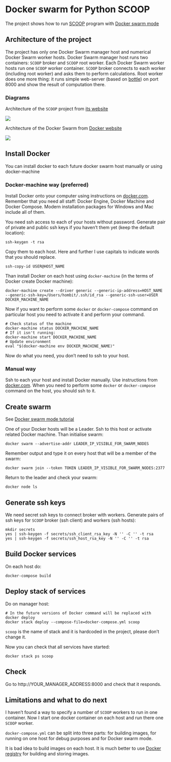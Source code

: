 Docker swarm for Python SCOOP
=============================

The project shows how to run [SCOOP](http://scoop.readthedocs.io/) program with
[Docker swarm mode](https://docs.docker.com/engine/swarm/)

Architecture of the project
---------------------------

The project has only one Docker Swarm manager host and numerical Docker Swarm
worker hosts. Docker Swarm manager host runs two containers: `SCOOP` broker and
`SCOOP` root worker. Each Docker Swarm worker hosts run one `SCOOP` worker
container. `SCOOP` broker connects to each worker (including root worker) and
asks them to perform calculations. Root worker does one more thing: it runs
simple web-server (based on [bottle](http://bottlepy.org)) on port 8000 and show
the result of computation there.

### Diagrams

Architecture of the `SCOOP` project from [its
website](http://scoop.readthedocs.io/en/0.7/usage.html)

![](http://scoop.readthedocs.io/en/0.7/_images/architecture.png)

Architecture of the Docker Swarm from [Docker
website](https://docs.docker.com/engine/swarm/how-swarm-mode-works/nodes/)

![](https://docs.docker.com/engine/swarm/images/swarm-diagram.png)

Install Docker
--------------

You can install docker to each future docker swarm host manually or using
docker-machine

### Docker-machine way (preferred)

Install Docker onto your computer using instructions on
[docker.com](http://docker.com). Remember that you need all staff: Docker
Engine, Docker Machine and Docker Compose. Modern installation packages for
Windows and Mac include all of them.

You need ssh access to each of your hosts without password. Generate pair of
private and public ssh keys if you haven’t them yet (keep the default location):

~~~~~~~~~~~~~~~~~~~~~~~~~~~~~~~~~~~~~~~~~~~~~~~~~~~~~~~~~~~~~~~~~~~~~~~~~~~~~~~~
ssh-keygen -t rsa
~~~~~~~~~~~~~~~~~~~~~~~~~~~~~~~~~~~~~~~~~~~~~~~~~~~~~~~~~~~~~~~~~~~~~~~~~~~~~~~~

Copy them to each host. Here and further I use capitals to indicate words that
you should replace.

~~~~~~~~~~~~~~~~~~~~~~~~~~~~~~~~~~~~~~~~~~~~~~~~~~~~~~~~~~~~~~~~~~~~~~~~~~~~~~~~
ssh-copy-id USER@HOST_NAME
~~~~~~~~~~~~~~~~~~~~~~~~~~~~~~~~~~~~~~~~~~~~~~~~~~~~~~~~~~~~~~~~~~~~~~~~~~~~~~~~

Than install Docker on each host using `docker-machine` (in the terms of Docker
create Docker machine):

~~~~~~~~~~~~~~~~~~~~~~~~~~~~~~~~~~~~~~~~~~~~~~~~~~~~~~~~~~~~~~~~~~~~~~~~~~~~~~~~
docker-machine create --driver generic --generic-ip-address=HOST_NAME --generic-ssh-key=/Users/hombit/.ssh/id_rsa --generic-ssh-user=USER DOCKER_MACHINE_NAME
~~~~~~~~~~~~~~~~~~~~~~~~~~~~~~~~~~~~~~~~~~~~~~~~~~~~~~~~~~~~~~~~~~~~~~~~~~~~~~~~

Now if you want to perform some `docker` or `docker-compose` command on
particular host you need to activate it and perform your command.

~~~~~~~~~~~~~~~~~~~~~~~~~~~~~~~~~~~~~~~~~~~~~~~~~~~~~~~~~~~~~~~~~~~~~~~~~~~~~~~~
# Check status of the machine
docker-machine status DOCKER_MACHINE_NAME
# If it isn't running:
docker-machine start DOCKER_MACHINE_NAME
# Update environment
eval "$(docker-machine env DOCKER_MACHINE_NAME)"
~~~~~~~~~~~~~~~~~~~~~~~~~~~~~~~~~~~~~~~~~~~~~~~~~~~~~~~~~~~~~~~~~~~~~~~~~~~~~~~~

Now do what you need, you don’t need to ssh to your host.

### Manual way

Ssh to each your host and install Docker manually. Use instructions from
[docker.com](http://docker.com). When you need to perform some `docker` or
`docker-compose` command on the host, you should ssh to it.

Create swarm
------------

See [Docker swarm mode
tutorial](https://docs.docker.com/engine/swarm/swarm-tutorial/)

One of your Docker hosts will be a Leader. Ssh to this host or activate related
Docker machine. Than initialise swarm:

~~~~~~~~~~~~~~~~~~~~~~~~~~~~~~~~~~~~~~~~~~~~~~~~~~~~~~~~~~~~~~~~~~~~~~~~~~~~~~~~
docker swarm --advertise-addr LEADER_IP_VISIBLE_FOR_SWARM_NODES
~~~~~~~~~~~~~~~~~~~~~~~~~~~~~~~~~~~~~~~~~~~~~~~~~~~~~~~~~~~~~~~~~~~~~~~~~~~~~~~~

Remember output and type it on every host that will be a member of the swarm:

~~~~~~~~~~~~~~~~~~~~~~~~~~~~~~~~~~~~~~~~~~~~~~~~~~~~~~~~~~~~~~~~~~~~~~~~~~~~~~~~
docker swarm join --token TOKEN LEADER_IP_VISIBLE_FOR_SWARM_NODES:2377
~~~~~~~~~~~~~~~~~~~~~~~~~~~~~~~~~~~~~~~~~~~~~~~~~~~~~~~~~~~~~~~~~~~~~~~~~~~~~~~~

Return to the leader and check your swarm:

~~~~~~~~~~~~~~~~~~~~~~~~~~~~~~~~~~~~~~~~~~~~~~~~~~~~~~~~~~~~~~~~~~~~~~~~~~~~~~~~
docker node ls
~~~~~~~~~~~~~~~~~~~~~~~~~~~~~~~~~~~~~~~~~~~~~~~~~~~~~~~~~~~~~~~~~~~~~~~~~~~~~~~~

Generate ssh keys
-----------------

We need secret ssh keys to connect broker with workers. Generate pairs of ssh
keys for `SCOOP` broker (ssh client) and workers (ssh hosts):

~~~~~~~~~~~~~~~~~~~~~~~~~~~~~~~~~~~~~~~~~~~~~~~~~~~~~~~~~~~~~~~~~~~~~~~~~~~~~~~~
mkdir secrets
yes | ssh-keygen -f secrets/ssh_client_rsa_key -N '' -C '' -t rsa
yes | ssh-keygen -f secrets/ssh_host_rsa_key -N '' -C '' -t rsa
~~~~~~~~~~~~~~~~~~~~~~~~~~~~~~~~~~~~~~~~~~~~~~~~~~~~~~~~~~~~~~~~~~~~~~~~~~~~~~~~

Build Docker services
---------------------

On each host do:

~~~~~~~~~~~~~~~~~~~~~~~~~~~~~~~~~~~~~~~~~~~~~~~~~~~~~~~~~~~~~~~~~~~~~~~~~~~~~~~~
docker-compose build
~~~~~~~~~~~~~~~~~~~~~~~~~~~~~~~~~~~~~~~~~~~~~~~~~~~~~~~~~~~~~~~~~~~~~~~~~~~~~~~~

Deploy stack of services
------------------------

Do on manager host:

~~~~~~~~~~~~~~~~~~~~~~~~~~~~~~~~~~~~~~~~~~~~~~~~~~~~~~~~~~~~~~~~~~~~~~~~~~~~~~~~
# In the future versions of Docker command will be replaced with docker deploy
docker stack deploy --compose-file=docker-compose.yml scoop
~~~~~~~~~~~~~~~~~~~~~~~~~~~~~~~~~~~~~~~~~~~~~~~~~~~~~~~~~~~~~~~~~~~~~~~~~~~~~~~~

`scoop` is the name of stack and it is hardcoded in the project, please don’t
change it.

Now you can check that all services have started:

~~~~~~~~~~~~~~~~~~~~~~~~~~~~~~~~~~~~~~~~~~~~~~~~~~~~~~~~~~~~~~~~~~~~~~~~~~~~~~~~
docker stack ps scoop
~~~~~~~~~~~~~~~~~~~~~~~~~~~~~~~~~~~~~~~~~~~~~~~~~~~~~~~~~~~~~~~~~~~~~~~~~~~~~~~~

Check
-----

Go to http://YOUR_MANAGER_ADDRESS:8000 and check that it responds.

Limitations and what to do next
-------------------------------

I haven’t found a way to specify a number of `SCOOP` workers to run in one
container. Now I start one docker container on each host and run there one
`SCOOP` worker.

`docker-compose.yml` can be split into three parts: for building images, for
running on one host for debug purposes and for Docker swarm mode.

It is bad idea to build images on each host. It is much better to use [Docker
registry](https://docs.docker.com/registry/) for building and storing images.
